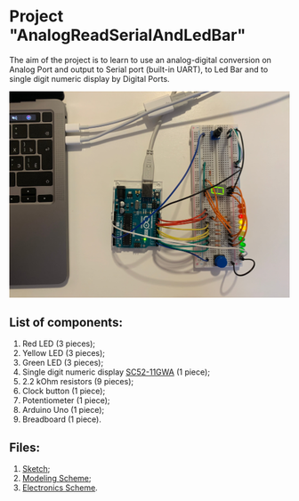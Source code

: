 # Project "AnalogReadSerialAndLedBar"

The aim of the project is to learn to use an analog-digital conversion on Analog Port and output to Serial port (built-in UART), to Led Bar and to single digit numeric display by Digital Ports.

![Project "AnalogReadSerialAndLedBar"](https://github.com/igsekor/arduino/blob/main/AnalogReadSerialAndLedBar/AnalogReadSerialAndLedBar.jpg)

## List of components:
1. Red LED (3 pieces);
2. Yellow LED (3 pieces);
3. Green LED (3 pieces);
4. Single digit numeric display [SC52-11GWA](https://github.com/igsekor/arduino/blob/main/AnalogReadSerialAndLedBar/SC52-11GWA-Datasheet.pdf) (1 piece);
5. 2.2 kOhm resistors (9 pieces);
7. Сlock button (1 piece);
8. Potentiometer (1 piece);
9. Arduino Uno (1 piece);
10. Breadboard (1 piece).

## Files:
1. [Sketch](https://github.com/igsekor/arduino/blob/main/AnalogReadSerialAndLedBar/AnalogReadSerialAndLedBar.ino);
2. [Modeling Scheme](https://www.tinkercad.com/things/lnbfpUURlDo-sizzling-amur/editel?sharecode=l6IO1-hOdtN7sMOu9EbX7arxgJ8i9Hqr8ZHOqvYYFTk);
3. [Electronics Scheme]().
